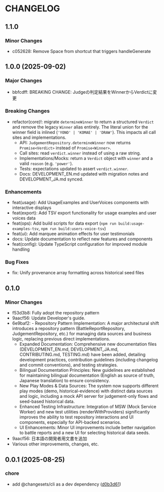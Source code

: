 # CHANGELOG

## 1.1.0

### Minor Changes

- c052628: Remove Space from shortcut that triggers handleGenerate

## 1.0.0 (2025-09-02)

### Major Changes

- bbfcdff: BREAKING CHANGE: Judgeの判定結果をWinnerからVerdictに変更

### Breaking Changes

- refactor(core)!: migrate `determineWinner` to return a structured
  `Verdict` and remove the legacy `Winner` alias entirely. The literal union
  for the winner field is inlined (`'YONO' | 'KOMAE' | 'DRAW'`). This impacts
  all call sites and implementations.
    - API: `JudgementRepository.determineWinner` now returns `Promise<Verdict>`
      instead of `Promise<Winner>`.
    - Call sites: read `verdict.winner` instead of using a raw string.
    - Implementations/Mocks: return a `Verdict` object with `winner` and
      a valid `reason` (e.g. `'power'`).
    - Tests: expectations updated to assert `verdict.winner`.
    - Docs: DEVELOPMENT_EN.md updated with migration notes and DEVELOPMENT_JA.md
      synced.

### Enhancements

- feat(usage): Add UsageExamples and UserVoices components with interactive displays
- feat(export): Add TSV export functionality for usage examples and user voices data
- feat(ops): Add build scripts for data export (`npm run build:usage-examples-tsv`, `npm run build:users-voice-tsv`)
- feat(ui): Add marquee animation effects for user testimonials
- docs: Update documentation to reflect new features and components
- feat(config): Update TypeScript configuration for improved module handling

### Bug Fixes

- fix: Unify provenance array formatting across historical seed files

## 0.1.0

### Minor Changes

- f53d3b8: Fully adopt the repository pattern
- 9aacf56: Update Developer's guide.
- 6e9baf2: - Repository Pattern Implementation: A major architectural shift introduces a repository pattern (BattleReportRepository, JudgementRepository, etc.) for managing data sources and business logic, replacing previous direct implementations.
    - Expanded Documentation: Comprehensive new documentation files (DEVELOPMENT_EN.md, DEVELOPMENT_JA.md, CONTRIBUTING.md, TESTING.md) have been added, detailing development practices, contribution guidelines (including changelog and commit conventions), and testing strategies.
    - Bilingual Documentation Principles: New guidelines are established for maintaining bilingual documentation (English as source of truth, Japanese translation) to ensure consistency.
    - New Play Modes & Data Sources: The system now supports different play modes (demo, historical-evidence) with distinct data sources and logic, including a mock API server for judgement-only flows and seed-based historical data.
    - Enhanced Testing Infrastructure: Integration of MSW (Mock Service Worker) and new test utilities (renderWithProviders) significantly improves the ability to test repository interactions and UI components, especially for API-backed scenarios.
    - UI Enhancements: Minor UI improvements include better navigation to battle reports and a new UI for selecting historical data seeds.
- 9aacf56: 日本語の開発者用文書を追加
- Various other improvements, changes, etc.

## 0.0.1 (2025-08-25)

### chore

- add @changesets/cli as a dev dependency ([d0b3d61](https://github.com/F88/yonokomae/commit/d0b3d61238a71adc27061451a0eda31f22b8cc90))

